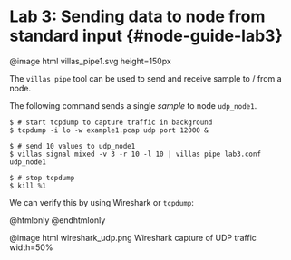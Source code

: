 # Lab 3: Sending data to node from standard input  {#node-guide-lab3}

@image html villas_pipe1.svg height=150px

The `villas pipe` tool can be used to send and receive sample to / from a node.

The following command sends a single _sample_ to node `udp_node1`.

```
$ # start tcpdump to capture traffic in background
$ tcpdump -i lo -w example1.pcap udp port 12000 &

$ # send 10 values to udp_node1
$ villas signal mixed -v 3 -r 10 -l 10 | villas pipe lab3.conf udp_node1

$ # stop tcpdump
$ kill %1
```

We can verify this by using Wireshark or `tcpdump`:

@htmlonly
<asciinema-player rows="25" cols="500" poster="npt:0:1"  src="recordings/villas_pipe_tcpdump.json">
@endhtmlonly

@image html wireshark_udp.png Wireshark capture of UDP traffic width=50%